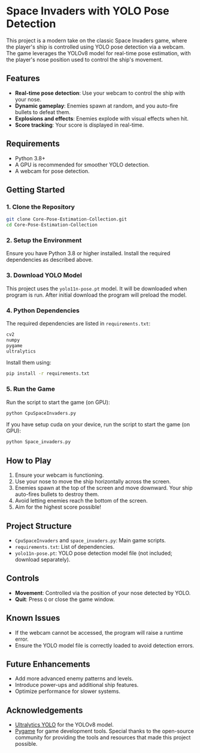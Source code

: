 # Space Invaders with YOLO Pose Detection

This project is a modern take on the classic Space Invaders game, where the player's ship is controlled using YOLO pose detection via a webcam. The game leverages the YOLOv8 model for real-time pose estimation, with the player's nose position used to control the ship's movement.

## Features
- **Real-time pose detection**: Use your webcam to control the ship with your nose.
- **Dynamic gameplay**: Enemies spawn at random, and you auto-fire bullets to defeat them.
- **Explosions and effects**: Enemies explode with visual effects when hit.
- **Score tracking**: Your score is displayed in real-time.

## Requirements
- Python 3.8+
- A GPU is recommended for smoother YOLO detection.
- A webcam for pose detection.

## Getting Started

### 1. Clone the Repository
```bash
git clone Core-Pose-Estimation-Collection.git
cd Core-Pose-Estimation-Collection
```

### 2. Setup the Environment
Ensure you have Python 3.8 or higher installed. Install the required dependencies as described above.

### 3. Download YOLO Model
This project uses the `yolo11n-pose.pt` model. It will be downloaded when program is run. After initial download the program will preload the model.

### 4. Python Dependencies
The required dependencies are listed in `requirements.txt`:
```txt
cv2
numpy
pygame
ultralytics
```
Install them using:
```bash
pip install -r requirements.txt
```


### 5. Run the Game
Run the script to start the game (on GPU):
```bash
python CpuSpaceInvaders.py
```

If you have setup cuda on your device, run the script to start the game (on GPU):
```bash
python Space_invaders.py
```


## How to Play
1. Ensure your webcam is functioning.
2. Use your nose to move the ship horizontally across the screen.
3. Enemies spawn at the top of the screen and move downward. Your ship auto-fires bullets to destroy them.
4. Avoid letting enemies reach the bottom of the screen.
5. Aim for the highest score possible!

## Project Structure
- `CpuSpaceInvaders` and `space_invaders.py`: Main game scripts.
- `requirements.txt`: List of dependencies.
- `yolo11n-pose.pt`: YOLO pose detection model file (not included; download separately).

## Controls
- **Movement**: Controlled via the position of your nose detected by YOLO.
- **Quit**: Press `Q` or close the game window.

## Known Issues
- If the webcam cannot be accessed, the program will raise a runtime error.
- Ensure the YOLO model file is correctly loaded to avoid detection errors.

## Future Enhancements
- Add more advanced enemy patterns and levels.
- Introduce power-ups and additional ship features.
- Optimize performance for slower systems.

## Acknowledgements
- [Ultralytics YOLO](https://github.com/ultralytics/ultralytics) for the YOLOv8 model.
- [Pygame](https://www.pygame.org/) for game development tools.
Special thanks to the open-source community for providing the tools and resources that made this project possible.

